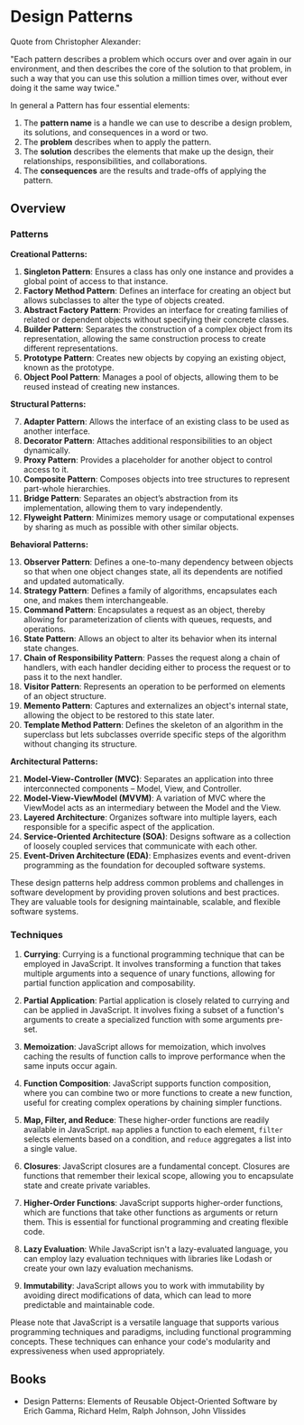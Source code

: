 # Design Patterns

Quote from Christopher Alexander:

"Each pattern describes a problem which occurs over and over again in our environment, and then describes the core of the solution to that problem, in such a way that you can use this solution a million times over, without ever doing it the same way twice."

In general a Pattern has four essential elements:

1. The **pattern name** is a handle we can use to describe a design problem, its solutions, and consequences in a word or two.
2. The **problem** describes when to apply the pattern.
3. The **solution** describes the elements that make up the design, their relationships, responsibilities, and collaborations.
4. The **consequences** are the results and trade-offs of applying the pattern.

## Overview

### Patterns

**Creational Patterns:**

1. **Singleton Pattern**: Ensures a class has only one instance and provides a global point of access to that instance.
2. **Factory Method Pattern**: Defines an interface for creating an object but allows subclasses to alter the type of objects created.
3. **Abstract Factory Pattern**: Provides an interface for creating families of related or dependent objects without specifying their concrete classes.
4. **Builder Pattern**: Separates the construction of a complex object from its representation, allowing the same construction process to create different representations.
5. **Prototype Pattern**: Creates new objects by copying an existing object, known as the prototype.
6. **Object Pool Pattern**: Manages a pool of objects, allowing them to be reused instead of creating new instances.

**Structural Patterns:**

7. **Adapter Pattern**: Allows the interface of an existing class to be used as another interface.
8. **Decorator Pattern**: Attaches additional responsibilities to an object dynamically.
9. **Proxy Pattern**: Provides a placeholder for another object to control access to it.
10. **Composite Pattern**: Composes objects into tree structures to represent part-whole hierarchies.
11. **Bridge Pattern**: Separates an object’s abstraction from its implementation, allowing them to vary independently.
12. **Flyweight Pattern**: Minimizes memory usage or computational expenses by sharing as much as possible with other similar objects.

**Behavioral Patterns:**

13. **Observer Pattern**: Defines a one-to-many dependency between objects so that when one object changes state, all its dependents are notified and updated automatically.
14. **Strategy Pattern**: Defines a family of algorithms, encapsulates each one, and makes them interchangeable.
15. **Command Pattern**: Encapsulates a request as an object, thereby allowing for parameterization of clients with queues, requests, and operations.
16. **State Pattern**: Allows an object to alter its behavior when its internal state changes.
17. **Chain of Responsibility Pattern**: Passes the request along a chain of handlers, with each handler deciding either to process the request or to pass it to the next handler.
18. **Visitor Pattern**: Represents an operation to be performed on elements of an object structure.
19. **Memento Pattern**: Captures and externalizes an object's internal state, allowing the object to be restored to this state later.
20. **Template Method Pattern**: Defines the skeleton of an algorithm in the superclass but lets subclasses override specific steps of the algorithm without changing its structure.

**Architectural Patterns:**

21. **Model-View-Controller (MVC)**: Separates an application into three interconnected components – Model, View, and Controller.
22. **Model-View-ViewModel (MVVM)**: A variation of MVC where the ViewModel acts as an intermediary between the Model and the View.
23. **Layered Architecture**: Organizes software into multiple layers, each responsible for a specific aspect of the application.
24. **Service-Oriented Architecture (SOA)**: Designs software as a collection of loosely coupled services that communicate with each other.
25. **Event-Driven Architecture (EDA)**: Emphasizes events and event-driven programming as the foundation for decoupled software systems.

These design patterns help address common problems and challenges in software development by providing proven solutions and best practices. They are valuable tools for designing maintainable, scalable, and flexible software systems.

### Techniques

1. **Currying**: Currying is a functional programming technique that can be employed in JavaScript. It involves transforming a function that takes multiple arguments into a sequence of unary functions, allowing for partial function application and composability.

2. **Partial Application**: Partial application is closely related to currying and can be applied in JavaScript. It involves fixing a subset of a function's arguments to create a specialized function with some arguments pre-set.

3. **Memoization**: JavaScript allows for memoization, which involves caching the results of function calls to improve performance when the same inputs occur again.

4. **Function Composition**: JavaScript supports function composition, where you can combine two or more functions to create a new function, useful for creating complex operations by chaining simpler functions.

5. **Map, Filter, and Reduce**: These higher-order functions are readily available in JavaScript. `map` applies a function to each element, `filter` selects elements based on a condition, and `reduce` aggregates a list into a single value.

6. **Closures**: JavaScript closures are a fundamental concept. Closures are functions that remember their lexical scope, allowing you to encapsulate state and create private variables.

7. **Higher-Order Functions**: JavaScript supports higher-order functions, which are functions that take other functions as arguments or return them. This is essential for functional programming and creating flexible code.

8. **Lazy Evaluation**: While JavaScript isn't a lazy-evaluated language, you can employ lazy evaluation techniques with libraries like Lodash or create your own lazy evaluation mechanisms.

9. **Immutability**: JavaScript allows you to work with immutability by avoiding direct modifications of data, which can lead to more predictable and maintainable code.

Please note that JavaScript is a versatile language that supports various programming techniques and paradigms, including functional programming concepts. These techniques can enhance your code's modularity and expressiveness when used appropriately.

## Books

- Design Patterns: Elements of Reusable Object-Oriented Software by Erich Gamma, Richard Helm, Ralph Johnson, John Vlissides
